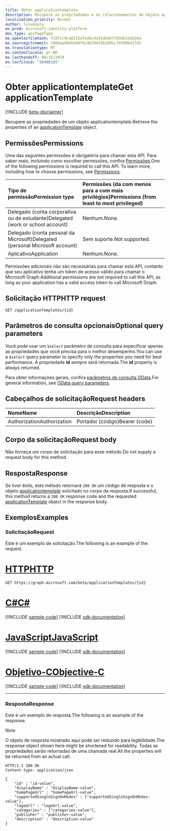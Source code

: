 ```yaml
---
title: Obter applicationtemplate
description: Recupere as propriedades e os relacionamentos do objeto applicationtemplate.
localization_priority: Normal
author: luleonpla
ms.prod: microsoft-identity-platform
doc_type: apiPageType
ms.openlocfilehash: f18fcc9ca8255d7edbc4145d6d47783db13d52ba
ms.sourcegitcommit: 1066aa4045d48f9c9b764d3b2891cf4f806d17d5
ms.translationtype: MT
ms.contentlocale: pt-BR
ms.lasthandoff: 08/15/2019
ms.locfileid: "36408165"
---
```

# <a name="get-applicationtemplate"></a><span data-ttu-id="7daf7-103">Obter applicationtemplate</span><span class="sxs-lookup"><span data-stu-id="7daf7-103">Get applicationTemplate</span></span>

[!INCLUDE [beta-disclaimer](../../includes/beta-disclaimer.md)]

<span data-ttu-id="7daf7-104">Recupere as propriedades de um [](../resources/applicationtemplate.md) objeto applicationtemplate.</span><span class="sxs-lookup"><span data-stu-id="7daf7-104">Retrieve the properties of an [applicationTemplate](../resources/applicationtemplate.md) object.</span></span>

## <a name="permissions"></a><span data-ttu-id="7daf7-105">Permissões</span><span class="sxs-lookup"><span data-stu-id="7daf7-105">Permissions</span></span>

<span data-ttu-id="7daf7-p101">Uma das seguintes permissões é obrigatória para chamar esta API. Para saber mais, incluindo como escolher permissões, confira [Permissões](/graph/permissions-reference).</span><span class="sxs-lookup"><span data-stu-id="7daf7-p101">One of the following permissions is required to call this API. To learn more, including how to choose permissions, see [Permissions](/graph/permissions-reference).</span></span>

| <span data-ttu-id="7daf7-108">Tipo de permissão</span><span class="sxs-lookup"><span data-stu-id="7daf7-108">Permission type</span></span>                        | <span data-ttu-id="7daf7-109">Permissões (da com menos para a com mais privilégios)</span><span class="sxs-lookup"><span data-stu-id="7daf7-109">Permissions (from least to most privileged)</span></span> |
|:---------------------------------------|:--------------------------------------------|
| <span data-ttu-id="7daf7-110">Delegado (conta corporativa ou de estudante)</span><span class="sxs-lookup"><span data-stu-id="7daf7-110">Delegated (work or school account)</span></span>     | <span data-ttu-id="7daf7-111">Nenhum.</span><span class="sxs-lookup"><span data-stu-id="7daf7-111">None.</span></span> |
| <span data-ttu-id="7daf7-112">Delegado (conta pessoal da Microsoft)</span><span class="sxs-lookup"><span data-stu-id="7daf7-112">Delegated (personal Microsoft account)</span></span> | <span data-ttu-id="7daf7-113">Sem suporte.</span><span class="sxs-lookup"><span data-stu-id="7daf7-113">Not supported.</span></span> |
| <span data-ttu-id="7daf7-114">Aplicativo</span><span class="sxs-lookup"><span data-stu-id="7daf7-114">Application</span></span>                            | <span data-ttu-id="7daf7-115">Nenhum.</span><span class="sxs-lookup"><span data-stu-id="7daf7-115">None.</span></span> |

<span data-ttu-id="7daf7-116">Permissões adicionais não são necessárias para chamar esta API, contanto que seu aplicativo tenha um token de acesso válido para chamar o Microsoft Graph.</span><span class="sxs-lookup"><span data-stu-id="7daf7-116">Additional permissions are not required to call this API, as long as your application has a valid access token to call Microsoft Graph.</span></span>

## <a name="http-request"></a><span data-ttu-id="7daf7-117">Solicitação HTTP</span><span class="sxs-lookup"><span data-stu-id="7daf7-117">HTTP request</span></span>

<!-- { "blockType": "ignored" } -->

```http
GET /applicationTemplates/{id}
```

## <a name="optional-query-parameters"></a><span data-ttu-id="7daf7-118">Parâmetros de consulta opcionais</span><span class="sxs-lookup"><span data-stu-id="7daf7-118">Optional query parameters</span></span>

<span data-ttu-id="7daf7-119">Você pode usar um `$select` parâmetro de consulta para especificar apenas as propriedades que você precisa para o melhor desempenho.</span><span class="sxs-lookup"><span data-stu-id="7daf7-119">You can use a `$select` query parameter to specify only the properties you need for best performance.</span></span> <span data-ttu-id="7daf7-120">A propriedade **id** sempre será retornada.</span><span class="sxs-lookup"><span data-stu-id="7daf7-120">The **id** property is always returned.</span></span> 

<span data-ttu-id="7daf7-121">Para obter informações gerais, confira [parâmetros de consulta OData](/graph/query-parameters).</span><span class="sxs-lookup"><span data-stu-id="7daf7-121">For general information, see [OData query parameters](/graph/query-parameters).</span></span>

## <a name="request-headers"></a><span data-ttu-id="7daf7-122">Cabeçalhos de solicitação</span><span class="sxs-lookup"><span data-stu-id="7daf7-122">Request headers</span></span>

| <span data-ttu-id="7daf7-123">Nome</span><span class="sxs-lookup"><span data-stu-id="7daf7-123">Name</span></span>      |<span data-ttu-id="7daf7-124">Descrição</span><span class="sxs-lookup"><span data-stu-id="7daf7-124">Description</span></span>|
|:----------|:----------|
| <span data-ttu-id="7daf7-125">Authorization</span><span class="sxs-lookup"><span data-stu-id="7daf7-125">Authorization</span></span> | <span data-ttu-id="7daf7-126">Portador {código}</span><span class="sxs-lookup"><span data-stu-id="7daf7-126">Bearer {code}</span></span> |

## <a name="request-body"></a><span data-ttu-id="7daf7-127">Corpo da solicitação</span><span class="sxs-lookup"><span data-stu-id="7daf7-127">Request body</span></span>

<span data-ttu-id="7daf7-128">Não forneça um corpo de solicitação para esse método.</span><span class="sxs-lookup"><span data-stu-id="7daf7-128">Do not supply a request body for this method.</span></span>

## <a name="response"></a><span data-ttu-id="7daf7-129">Resposta</span><span class="sxs-lookup"><span data-stu-id="7daf7-129">Response</span></span>

<span data-ttu-id="7daf7-130">Se tiver êxito, este método retornará `200 OK` um código de resposta e o objeto [applicationtemplate](../resources/applicationtemplate.md) solicitado no corpo da resposta.</span><span class="sxs-lookup"><span data-stu-id="7daf7-130">If successful, this method returns a `200 OK` response code and the requested [applicationTemplate](../resources/applicationtemplate.md) object in the response body.</span></span>

## <a name="examples"></a><span data-ttu-id="7daf7-131">Exemplos</span><span class="sxs-lookup"><span data-stu-id="7daf7-131">Examples</span></span>

### <a name="request"></a><span data-ttu-id="7daf7-132">Solicitação</span><span class="sxs-lookup"><span data-stu-id="7daf7-132">Request</span></span>

<span data-ttu-id="7daf7-133">Este é um exemplo de solicitação.</span><span class="sxs-lookup"><span data-stu-id="7daf7-133">The following is an example of the request.</span></span>

# <a name="httptabhttp"></a>[<span data-ttu-id="7daf7-134">HTTP</span><span class="sxs-lookup"><span data-stu-id="7daf7-134">HTTP</span></span>](#tab/http)
<!-- {
  "blockType": "request",
  "name": "get_applicationtemplate"
}-->

```http
GET https://graph.microsoft.com/beta/applicationTemplates/{id}
```
# <a name="ctabcsharp"></a>[<span data-ttu-id="7daf7-135">C#</span><span class="sxs-lookup"><span data-stu-id="7daf7-135">C#</span></span>](#tab/csharp)
[!INCLUDE [sample-code](../includes/snippets/csharp/get-applicationtemplate-csharp-snippets.md)]
[!INCLUDE [sdk-documentation](../includes/snippets/snippets-sdk-documentation-link.md)]

# <a name="javascripttabjavascript"></a>[<span data-ttu-id="7daf7-136">JavaScript</span><span class="sxs-lookup"><span data-stu-id="7daf7-136">JavaScript</span></span>](#tab/javascript)
[!INCLUDE [sample-code](../includes/snippets/javascript/get-applicationtemplate-javascript-snippets.md)]
[!INCLUDE [sdk-documentation](../includes/snippets/snippets-sdk-documentation-link.md)]

# <a name="objective-ctabobjc"></a>[<span data-ttu-id="7daf7-137">Objetivo-C</span><span class="sxs-lookup"><span data-stu-id="7daf7-137">Objective-C</span></span>](#tab/objc)
[!INCLUDE [sample-code](../includes/snippets/objc/get-applicationtemplate-objc-snippets.md)]
[!INCLUDE [sdk-documentation](../includes/snippets/snippets-sdk-documentation-link.md)]

---


### <a name="response"></a><span data-ttu-id="7daf7-138">Resposta</span><span class="sxs-lookup"><span data-stu-id="7daf7-138">Response</span></span>

<span data-ttu-id="7daf7-139">Este é um exemplo de resposta.</span><span class="sxs-lookup"><span data-stu-id="7daf7-139">The following is an example of the response.</span></span>

> [!NOTE]
> <span data-ttu-id="7daf7-140">O objeto de resposta mostrado aqui pode ser reduzido para legibilidade.</span><span class="sxs-lookup"><span data-stu-id="7daf7-140">The response object shown here might be shortened for readability.</span></span> <span data-ttu-id="7daf7-141">Todas as propriedades serão retornadas de uma chamada real.</span><span class="sxs-lookup"><span data-stu-id="7daf7-141">All the properties will be returned from an actual call.</span></span>

<!-- {
  "blockType": "response",
  "truncated": true,
  "@odata.type": "microsoft.graph.applicationTemplate"
} -->

```http
HTTP/1.1 200 OK
Content-type: application/json

{
    "id" : "id-value",
    "displayName" : "displayName-value",
    "homePageUrl" : "homePageUrl-value",
    "supportedSingleSignOnModes" : ["supportedSingleSignOnModes-value"],
    "logoUrl" : "logoUrl-value",
    "categories" : ["categories-value"],
    "publisher" : "publisher-value",
    "description" : "description-value"
}
```

<!-- uuid: 16cd6b66-4b1a-43a1-adaf-3a886856ed98
2019-02-04 14:57:30 UTC -->
<!-- {
  "type": "#page.annotation",
  "description": "Get applicationTemplate",
  "keywords": "",
  "section": "documentation",
  "tocPath": ""
}-->

